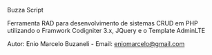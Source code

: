 Buzza Script

Ferramenta RAD para desenvolvimento de sistemas CRUD em PHP utilizando o Framwork Codigniter 3.x, JQuery e o Template AdminLTE


Autor: Enio Marcelo Buzaneli - Email: eniomarcelo@gmail.com
